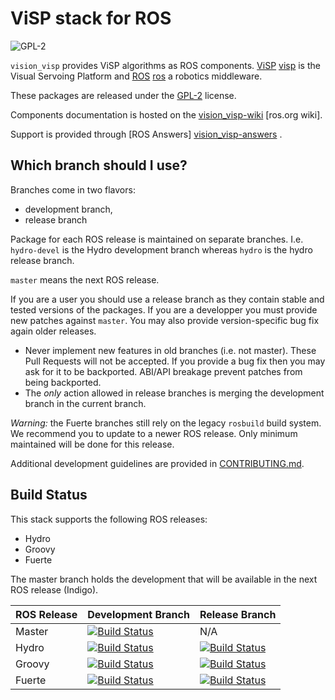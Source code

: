 ViSP stack for ROS
==================

![GPL-2](https://www.gnu.org/graphics/gplv3-127x51.png)

`vision_visp` provides ViSP algorithms as ROS components. [ViSP]
[visp] is the Visual Servoing Platform and [ROS] [ros] a robotics
middleware.

These packages are released under the [GPL-2](COPYING) license.


Components documentation is hosted on the [vision_visp-wiki] [ros.org
wiki].

Support is provided through [ROS Answers] [vision_visp-answers] .


Which branch should I use?
--------------------------

Branches come in two flavors:

 * development branch,
 * release branch

Package for each ROS release is maintained on separate
branches. I.e. `hydro-devel` is the Hydro development branch whereas
`hydro` is the hydro release branch.

`master` means the next ROS release.

If you are a user you should use a release branch as they contain
stable and tested versions of the packages. If you are a developper
you must provide new patches against `master`. You may also provide
version-specific bug fix again older releases.


 - Never implement new features in old branches (i.e. not
   master). These Pull Requests will not be accepted. If you provide a
   bug fix then you may ask for it to be backported. ABI/API breakage
   prevent patches from being backported.
 - The *only* action allowed in release branches is merging the
   development branch in the current branch.


*Warning:* the Fuerte branches still rely on the legacy `rosbuild`
 build system. We recommend you to update to a newer ROS release. Only
 minimum maintained will be done for this release.


Additional development guidelines are provided in
[CONTRIBUTING.md](CONTRIBUTING.md).



Build Status
------------

This stack supports the following ROS releases:

 * Hydro
 * Groovy
 * Fuerte

The master branch holds the development that will be available in the
next ROS release (Indigo).


| ROS Release   | Development Branch           | Release Branch |
| ------------- | ---------------------------- | -------------- |
| Master        | [![Build Status](https://travis-ci.org/lagadic/vision_visp.png?branch=master)](https://travis-ci.org/lagadic/vision_visp) | N/A |
| Hydro         | [![Build Status](https://travis-ci.org/lagadic/vision_visp.png?branch=hydro-devel)](https://travis-ci.org/lagadic/vision_visp) | [![Build Status](https://travis-ci.org/lagadic/vision_visp.png?branch=hydro)](https://travis-ci.org/lagadic/vision_visp) |
| Groovy         | [![Build Status](https://travis-ci.org/lagadic/vision_visp.png?branch=groovy-devel)](https://travis-ci.org/lagadic/vision_visp) | [![Build Status](https://travis-ci.org/lagadic/vision_visp.png?branch=groovy)](https://travis-ci.org/lagadic/vision_visp) |
| Fuerte         | [![Build Status](https://travis-ci.org/lagadic/vision_visp.png?branch=fuerte-devel)](https://travis-ci.org/lagadic/vision_visp) | [![Build Status](https://travis-ci.org/lagadic/vision_visp.png?branch=fuerte)](https://travis-ci.org/lagadic/vision_visp) |


[visp]: http://www.irisa.fr/lagadic/visp/visp.html
[ros]: http://www.ros.org
[vision_visp-wiki]: http://wiki.ros.org/vision_visp
[vision_visp-answers]: http://answers.ros.org/questions/scope:all/sort:activity-desc/tags:vision_visp/page:1/
